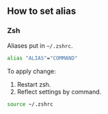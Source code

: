 ## How to set alias

### Zsh
Aliases put in `~/.zshrc`.
```sh
alias "ALIAS"="COMMAND"
```

To apply change:
1. Restart zsh.
2. Reflect settings by command.
```sh
source ~/.zshrc
```
